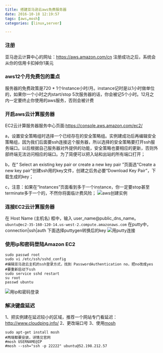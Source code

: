```yaml
---
title: 搭建亚马逊云aws免费服务器
date: 2016-10-18 12:19:57
tags: [aws,mosh]
categories: [linux,server]

---
```


### 注册
亚马逊云计算中心的网址：https://aws.amazon.com/cn 注册成功之后，系统会从你的信用卡扣掉你1美元

### aws12个月免费包的重点
服务器的免费政策是720 * 1个Instance小时/月。instance记时是以1小时做单位的，如果你一个小时之内start/stop 5次服务器的话，你会被记5个小时。12月之内一定要终止你使用的aws服务，否则会被计费
<!-- more -->

### 开启aws云计算服务器
EC2云计算服务器服务中心页面:https://console.aws.amazon.com/ec2/

a，设置安全策略组时选择一个已经存在的安全策略组。实例建成功后再编辑安全策略组，因为我们后面要ssh连接这个服务器，所以选择的安全策略要打开ssh服务端口。以后根据自己服务器对外提供的功能，安全策略也要相应的更新，否则外部终端无法访问相应的端口。为了简便可以把入站和出站的所有端口打开；

b，在“ Select an existing key pair or create a new key pair ”页面选“Create a new key pair”创建ssh用的key文件，创建之后务必要“Download Key Pair”，下载生成的key；

c，注意：如果在“Instances”页面看到多于一个instance，你一定要stop甚至terminate多于一个的，不然你将面临计费风险；
![aws创建实例](http://blog.maser.top/aws%E5%88%9B%E5%BB%BA%E5%AE%9E%E4%BE%8B.gif)

### 连接EC2云计算服务器
在 Host Name (主机名) 框中，输入 user_name@public_dns_name。
`ubuntu@ec2-35-160-120-14.us-west-2.compute.amazonaws.com`
在putty中，connection|ssh|auth 下面选择puttygen转换后的key
![用putty连接](http://blog.maser.top/%E7%94%A8putty%E8%BF%9E%E6%8E%A5.gif)

### 使用ip和密码登陆Amazon EC2
```
sudo passwd root
sudo vi /etc/ssh/sshd_config
#编辑亚马逊云主机的ssh登录方式，找到 PasswordAuthentication no，把no改成yes
#要重新启动下ssh
sudo service sshd restart
su root
passwd ubuntu
```
![用ip和密码登录](http://blog.maser.top/%E7%94%A8ip%E5%92%8C%E5%AF%86%E7%A0%81%E7%99%BB%E5%BD%95.gif)

### 解决键盘延迟
1、把实例建在延迟较小的区域，推荐一个网站专门看延迟：http://www.cloudping.info/
2、更改端口号
3、使用[mosh](https://mosh.org/)
```
sudo apt-get install mosh
#两端都要安装，详情见官网
#mosh USERNAME@IP
#mosh --ssh="ssh -p 22222" ubuntu@52.198.212.57
```
